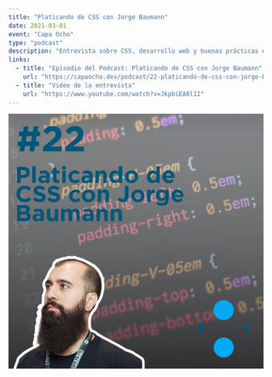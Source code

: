 ```yaml
---
title: "Platicando de CSS con Jorge Baumann"
date: 2021-03-01
event: "Capa Ocho"
type: "podcast"
description: "Entrevista sobre CSS, desarrollo web y buenas prácticas en el podcast de Capa Ocho"
links:
  - title: "Episodio del Podcast: Platicando de CSS con Jorge Baumann"
    url: "https://capaocho.dev/podcast/22-platicando-de-css-con-jorge-baumann/"
  - title: "Video de la entrevista"
    url: "https://www.youtube.com/watch?v=JkpbiEA8l1I"
---
```


![Entrevista Capa Ocho - CSS](../../assets/talks/capa-ocho-css/main.jpg)
